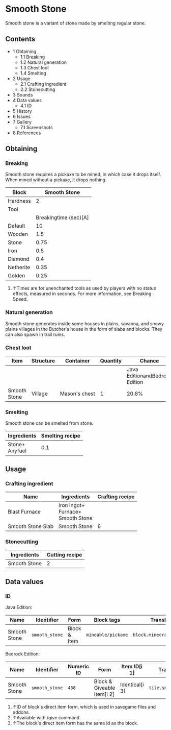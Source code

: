 # Smooth Stone
Smooth stone is a variant of stone made by smelting regular stone.

## Contents
- 1 Obtaining
	- 1.1 Breaking
	- 1.2 Natural generation
	- 1.3 Chest loot
	- 1.4 Smelting
- 2 Usage
	- 2.1 Crafting ingredient
	- 2.2 Stonecutting
- 3 Sounds
- 4 Data values
	- 4.1 ID
- 5 History
- 6 Issues
- 7 Gallery
	- 7.1 Screenshots
- 8 References

## Obtaining
### Breaking
Smooth stone requires a pickaxe to be mined, in which case it drops itself. When mined without a pickaxe, it drops nothing.

| Block     | Smooth Stone          |
|-----------|-----------------------|
| Hardness  | 2                     |
| Tool      |                       |
|           | Breakingtime (sec)[A] |
| Default   | 10                    |
| Wooden    | 1.5                   |
| Stone     | 0.75                  |
| Iron      | 0.5                   |
| Diamond   | 0.4                   |
| Netherite | 0.35                  |
| Golden    | 0.25                  |

1. ↑Times are for unenchanted tools as used by players with no status effects, measured in seconds. For more information, see Breaking Speed.

### Natural generation
Smooth stone generates inside some houses in plains, savanna, and snowy plains villages in the Butcher's house in the form of slabs and blocks. They can also spawn in trail ruins.

### Chest loot
| Item         | Structure | Container     | Quantity | Chance                         |
|--------------|-----------|---------------|----------|--------------------------------|
|              |           |               |          | Java EditionandBedrock Edition |
| Smooth Stone | Village   | Mason's chest | 1        | 20.8%                          |

### Smelting
Smooth stone can be smelted from stone.

| Ingredients        | Smelting recipe |
|--------------------|-----------------|
| Stone+<br/>Anyfuel | 0.1             |

## Usage
### Crafting ingredient
| Name              | Ingredients                               | Crafting recipe |
|-------------------|-------------------------------------------|-----------------|
| Blast Furnace     | Iron Ingot+<br/>Furnace+<br/>Smooth Stone |                 |
| Smooth Stone Slab | Smooth Stone                              | 6               |

### Stonecutting
| Ingredients  | Cutting recipe |
|--------------|----------------|
| Smooth Stone | 2              |

## Data values
### ID
Java Edition:

| Name         | Identifier     | Form         | Block tags         | Translation key                |
|--------------|----------------|--------------|--------------------|--------------------------------|
| Smooth Stone | `smooth_stone` | Block & Item | `mineable/pickaxe` | `block.minecraft.smooth_stone` |

Bedrock Edition:

| Name         | Identifier     | Numeric ID | Form                       | Item ID[i 1]   | Translation key          |
|--------------|----------------|------------|----------------------------|----------------|--------------------------|
| Smooth Stone | `smooth_stone` | `438`      | Block & Giveable Item[i 2] | Identical[i 3] | `tile.smooth_stone.name` |

1. ↑ID of block's direct item form, which is used in savegame files and addons.
2. ↑Available with /give command.
3. ↑The block's direct item form has the same id as the block.



